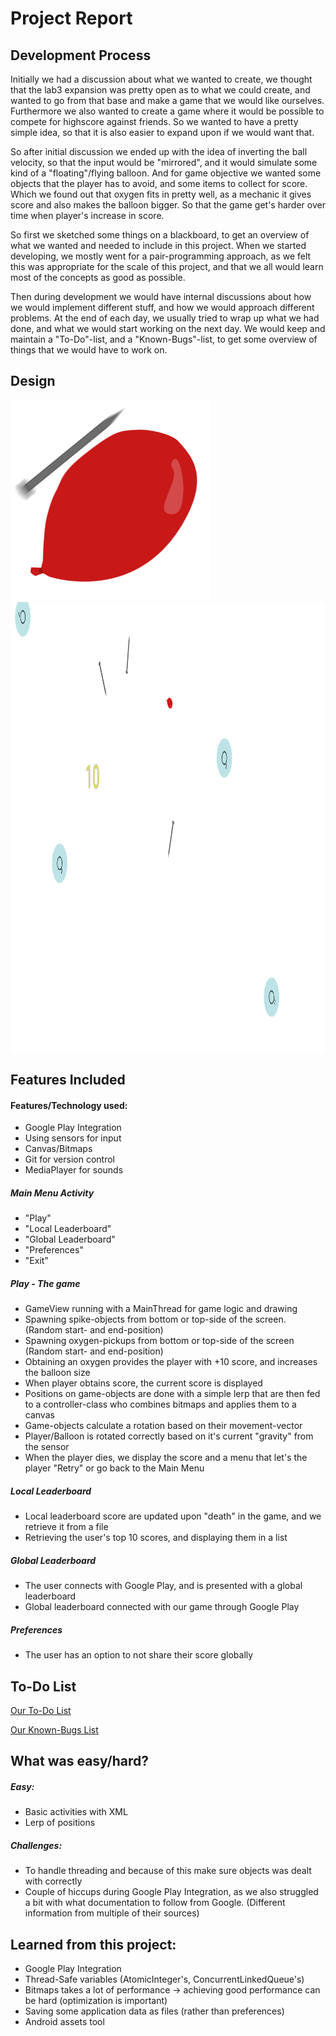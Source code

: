 # Project Report

## Development Process
Initially we had a discussion about what we wanted to create, we thought that the lab3 expansion was pretty open as to what we could create,
and wanted to go from that base and make a game that we would like ourselves. Furthermore we also wanted to create a game where it would be
possible to compete for highscore against friends. So we wanted to have a pretty simple idea, so that it is also easier to expand upon
if we would want that.

So after initial discussion we ended up with the idea of inverting the ball velocity, so that the input would be "mirrored", and it would
simulate some kind of a "floating"/flying balloon. And for game objective we wanted some objects that the player has to avoid, and some items
to collect for score. Which we found out that oxygen fits in pretty well, as a mechanic it gives score and also makes the balloon bigger.
So that the game get's harder over time when player's increase in score.

So first we sketched some things on a blackboard, to get an overview of what we wanted and needed to include in this project.
When we started developing, we mostly went for a pair-programming approach, as we felt this was appropriate for the scale of this project,
and that we all would learn most of the concepts as good as possible.

Then during development we would have internal discussions about how we would implement different stuff, and how we would approach different problems.
At the end of each day, we usually tried to wrap up what we had done, and what we would start working on the next day. We would keep and maintain
a "To-Do"-list, and a "Known-Bugs"-list, to get some overview of things that we would have to work on.

## Design
<img src="https://github.com/Avokadoen/ballproject/blob/master/assets%20project%20files/protoIcon_1_00013.png" height="320" width="320">
<img src="https://github.com/Avokadoen/ballproject/blob/master/assets%20project%20files/31899992_2369250123089014_7105271333868535808_n.png" height="720" width="1280">

## Features Included

#### Features/Technology used:
- Google Play Integration
- Using sensors for input
- Canvas/Bitmaps
- Git for version control
- MediaPlayer for sounds


##### Main Menu Activity
- "Play"
- "Local Leaderboard"
- "Global Leaderboard"
- "Preferences"
- "Exit"

##### Play - The game
- GameView running with a MainThread for game logic and drawing
- Spawning spike-objects from bottom or top-side of the screen. (Random start- and end-position)
- Spawning oxygen-pickups from bottom or top-side of the screen (Random start- and end-position)
- Obtaining an oxygen provides the player with +10 score, and increases the balloon size
- When player obtains score, the current score is displayed
- Positions on game-objects are done with a simple lerp that are then fed to a controller-class who combines bitmaps and applies them to a canvas
- Game-objects calculate a rotation based on their movement-vector
- Player/Balloon is rotated correctly based on it's current "gravity" from the sensor
- When the player dies, we display the score and a menu that let's the player "Retry" or go back to the Main Menu

##### Local Leaderboard
- Local leaderboard score are updated upon "death" in the game, and we retrieve it from a file
- Retrieving the user's top 10 scores, and displaying them in a list

##### Global Leaderboard
- The user connects with Google Play, and is presented with a global leaderboard
- Global leaderboard connected with our game through Google Play

##### Preferences
- The user has an option to not share their score globally


## To-Do List

[Our To-Do List](TODO-LIST.md)

[Our Known-Bugs List](KNOWN-BUGS.md)


## What was easy/hard?


##### Easy:
- Basic activities with XML
- Lerp of positions

##### Challenges:
- To handle threading and because of this make sure objects was dealt with correctly
- Couple of hiccups during Google Play Integration, as we also struggled a bit with what documentation to follow from Google. (Different information from multiple of their sources)


## Learned from this project:

- Google Play Integration
- Thread-Safe variables (AtomicInteger's, ConcurrentLinkedQueue's)
- Bitmaps takes a lot of performance -> achieving good performance can be hard (optimization is important)
- Saving some application data as files (rather than preferences)
- Android assets tool
